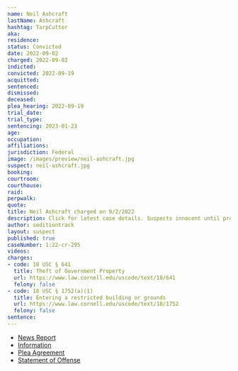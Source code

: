 ```yaml
---
name: Neil Ashcraft
lastName: Ashcraft
hashtag: TarpCutter
aka:
residence:
status: Convicted
date: 2022-09-02
charged: 2022-09-02
indicted:
convicted: 2022-09-19
acquitted:
sentenced:
dismissed:
deceased:
plea_hearing: 2022-09-19
trial_date:
trial_type:
sentencing: 2023-01-23
age:
occupation:
affiliations:
jurisdiction: Federal
image: /images/preview/neil-ashcraft.jpg
suspect: neil-ashcraft.jpg
booking:
courtroom:
courthouse:
raid:
perpwalk:
quote:
title: Neil Ashcraft charged on 9/2/2022
description: Click for latest case details. Suspects innocent until proven guilty.
author: seditiontrack
layout: suspect
published: true
caseNumber: 1:22-cr-295
videos:
charges:
- code: 18 USC § 641
  title: Theft of Government Property
  url: https://www.law.cornell.edu/uscode/text/18/641
  felony: false
- code: 18 USC § 1752(a)(1)
  title: Entering a restricted building or grounds
  url: https://www.law.cornell.edu/uscode/text/18/1752
  felony: false
sentence:
---
```

- [News Report](https://bipartisanreport.com/2022/09/05/flagpole-wielding-jan-6-rioter-tracked-down-and-caught-by-feds/)
- [Information](https://www.justice.gov/usao-dc/case-multi-defendant/file/1536716/download)
- [Plea Agreement](https://www.justice.gov/usao-dc/case-multi-defendant/file/1536721/download)
- [Statement of Offense](https://www.justice.gov/usao-dc/case-multi-defendant/file/1536726/download)
